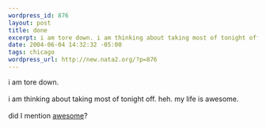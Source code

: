 ```yaml
--- 
wordpress_id: 876
layout: post
title: done
excerpt: i am tore down. i am thinking about taking most of tonight off. heh. my life is awesome.did I mention awesome?
date: 2004-06-04 14:32:32 -05:00
tags: chicago
wordpress_url: http://new.nata2.org/?p=876
---
```

i am tore down. <br/><br/>i am thinking about taking most of tonight off. heh. my life is awesome.<br/><br/>did I mention <a href="http://chicago.craigslist.org/mis/32877000.html">awesome</a>?
